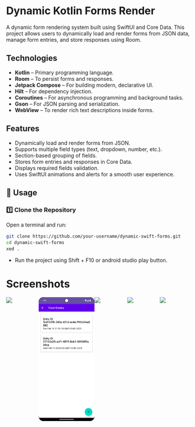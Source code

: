 # Dynamic Kotlin Forms Render

A dynamic form rendering system built using SwiftUI and Core Data. This project allows users to dynamically load and render forms from JSON data, manage form entries, and store responses using Room.

## Technologies

- **Kotlin** – Primary programming language.
- **Room** – To persist forms and responses.
- **Jetpack Compose** – For building modern, declarative UI.
- **Hilt** – For dependency injection.
- **Coroutines** – For asynchronous programming and background tasks.
- **Gson** – For JSON parsing and serialization.
- **WebView** – To render rich text descriptions inside forms.

## Features

- Dynamically load and render forms from JSON.
- Supports multiple field types (text, dropdown, number, etc.).
- Section-based grouping of fields.
- Stores form entries and responses in Core Data.
- Displays required fields validation.
- Uses SwiftUI animations and alerts for a smooth user experience.

## 📖 Usage

### 1️⃣ Clone the Repository

Open a terminal and run:

```bash
git clone https://github.com/your-username/dynamic-swift-forms.git
cd dynamic-swift-forms
xed .
```
- Run the project using Shift + F10 or android studio play button.

# Screenshots
<div style="display: flex; justify-content: space-between;">
  <img src="src/main/assets/Screenshot1.png" width="30%" />
  <img src="app/src/main/assets/Screenshot2.png" width="30%" />
  <img src="main/assets/Screenshot3.png" width="30%" />
  <img src="dynamickotlinforms/app/src/main/assets/Screenshot4.png" width="30%" />
  <img src="dynamickotlinforms/app/src/main/assets/Screenshot5.png" width="30%" />

</div>
